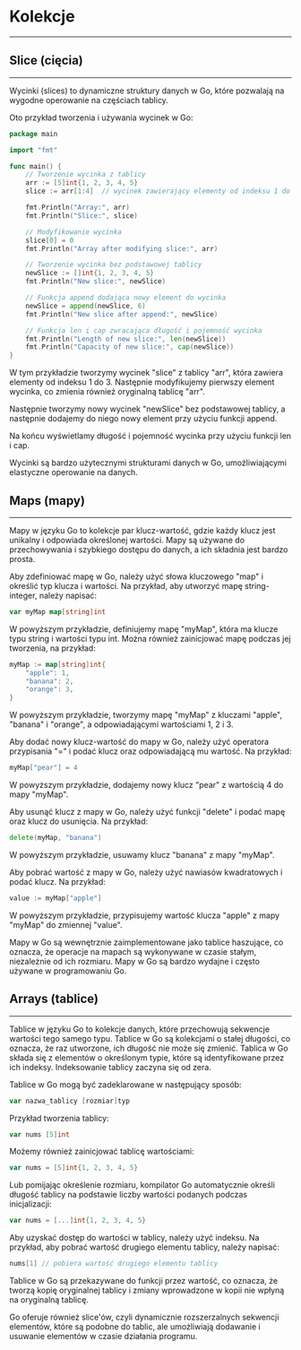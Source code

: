 # Kolekcje
---

## Slice (cięcia)
---
Wycinki (slices) to dynamiczne struktury danych w Go, które pozwalają na wygodne operowanie na częściach tablicy.

Oto przykład tworzenia i używania wycinek w Go:

```go
package main

import "fmt"

func main() {
    // Tworzenie wycinka z tablicy
    arr := [5]int{1, 2, 3, 4, 5}
    slice := arr[1:4]  // wycinek zawierający elementy od indeksu 1 do 3 (bez 4)

    fmt.Println("Array:", arr)
    fmt.Println("Slice:", slice)

    // Modyfikowanie wycinka
    slice[0] = 0
    fmt.Println("Array after modifying slice:", arr)

    // Tworzenie wycinka bez podstawowej tablicy
    newSlice := []int{1, 2, 3, 4, 5}
    fmt.Println("New slice:", newSlice)

    // Funkcja append dodająca nowy element do wycinka
    newSlice = append(newSlice, 6)
    fmt.Println("New slice after append:", newSlice)

    // Funkcja len i cap zwracająca długość i pojemność wycinka
    fmt.Println("Length of new slice:", len(newSlice))
    fmt.Println("Capacity of new slice:", cap(newSlice))
}
```

W tym przykładzie tworzymy wycinek "slice" z tablicy "arr", która zawiera elementy od indeksu 1 do 3. Następnie modyfikujemy pierwszy element wycinka, co zmienia również oryginalną tablicę "arr".

Następnie tworzymy nowy wycinek "newSlice" bez podstawowej tablicy, a następnie dodajemy do niego nowy element przy użyciu funkcji append.

Na końcu wyświetlamy długość i pojemność wycinka przy użyciu funkcji len i cap.

Wycinki są bardzo użytecznymi strukturami danych w Go, umożliwiającymi elastyczne operowanie na danych.

## Maps (mapy)
---
Mapy w języku Go to kolekcje par klucz-wartość, gdzie każdy klucz jest unikalny i odpowiada określonej wartości. Mapy są używane do przechowywania i szybkiego dostępu do danych, a ich składnia jest bardzo prosta.

Aby zdefiniować mapę w Go, należy użyć słowa kluczowego "map" i określić typ klucza i wartości. Na przykład, aby utworzyć mapę string-integer, należy napisać:

```go
var myMap map[string]int
```

W powyższym przykładzie, definiujemy mapę "myMap", która ma klucze typu string i wartości typu int. Można również zainicjować mapę podczas jej tworzenia, na przykład:

```go
myMap := map[string]int{
    "apple": 1,
    "banana": 2,
    "orange": 3,
}
```

W powyższym przykładzie, tworzymy mapę "myMap" z kluczami "apple", "banana" i "orange", a odpowiadającymi wartościami 1, 2 i 3.

Aby dodać nowy klucz-wartość do mapy w Go, należy użyć operatora przypisania "=" i podać klucz oraz odpowiadającą mu wartość. Na przykład:

```go
myMap["pear"] = 4
```

W powyższym przykładzie, dodajemy nowy klucz "pear" z wartością 4 do mapy "myMap".

Aby usunąć klucz z mapy w Go, należy użyć funkcji "delete" i podać mapę oraz klucz do usunięcia. Na przykład:

```go
delete(myMap, "banana")
```

W powyższym przykładzie, usuwamy klucz "banana" z mapy "myMap".

Aby pobrać wartość z mapy w Go, należy użyć nawiasów kwadratowych i podać klucz. Na przykład:

```go
value := myMap["apple"]
```

W powyższym przykładzie, przypisujemy wartość klucza "apple" z mapy "myMap" do zmiennej "value".

Mapy w Go są wewnętrznie zaimplementowane jako tablice haszujące, co oznacza, że ​​operacje na mapach są wykonywane w czasie stałym, niezależnie od ich rozmiaru. Mapy w Go są bardzo wydajne i często używane w programowaniu Go.

## Arrays (tablice)
---
Tablice w języku Go to kolekcje danych, które przechowują sekwencje wartości tego samego typu. Tablice w Go są kolekcjami o stałej długości, co oznacza, że ​​raz utworzone, ich długość nie może się zmienić. Tablica w Go składa się z elementów o określonym typie, które są identyfikowane przez ich indeksy. Indeksowanie tablicy zaczyna się od zera.

Tablice w Go mogą być zadeklarowane w następujący sposób:

```go
var nazwa_tablicy [rozmiar]typ
```

Przykład tworzenia tablicy:

```go
var nums [5]int
```

Możemy również zainicjować tablicę wartościami:

```go
var nums = [5]int{1, 2, 3, 4, 5}
```

Lub pomijając określenie rozmiaru, kompilator Go automatycznie określi długość tablicy na podstawie liczby wartości podanych podczas inicjalizacji:

```go
var nums = [...]int{1, 2, 3, 4, 5}
```

Aby uzyskać dostęp do wartości w tablicy, należy użyć indeksu. Na przykład, aby pobrać wartość drugiego elementu tablicy, należy napisać:

```go
nums[1] // pobiera wartość drugiego elementu tablicy
```

Tablice w Go są przekazywane do funkcji przez wartość, co oznacza, że ​​tworzą kopię oryginalnej tablicy i zmiany wprowadzone w kopii nie wpłyną na oryginalną tablicę.

Go oferuje również slice'ów, czyli dynamicznie rozszerzalnych sekwencji elementów, które są podobne do tablic, ale umożliwiają dodawanie i usuwanie elementów w czasie działania programu.